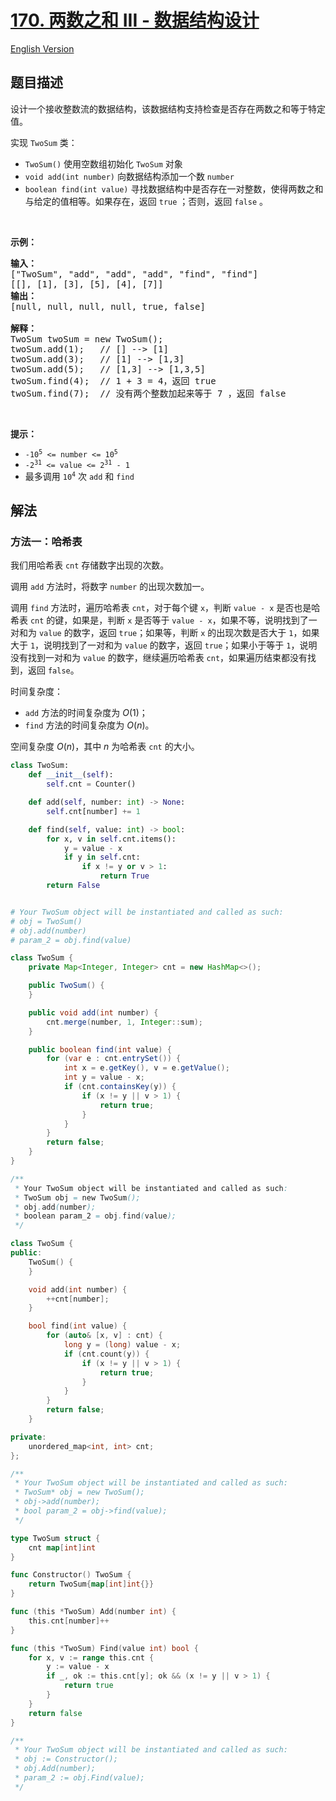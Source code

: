 # [170. 两数之和 III - 数据结构设计](https://leetcode.cn/problems/two-sum-iii-data-structure-design)

[English Version](/solution/0100-0199/0170.Two%20Sum%20III%20-%20Data%20structure%20design/README_EN.md)

<!-- tags:设计,数组,哈希表,双指针,数据流 -->

## 题目描述

<!-- 这里写题目描述 -->

<p>设计一个接收整数流的数据结构，该数据结构支持检查是否存在两数之和等于特定值。</p>

<p>实现 <code>TwoSum</code> 类：</p>

<ul>
	<li><code>TwoSum()</code> 使用空数组初始化 <code>TwoSum</code> 对象</li>
	<li><code>void add(int number)</code> 向数据结构添加一个数 <code>number</code></li>
	<li><code>boolean find(int value)</code> 寻找数据结构中是否存在一对整数，使得两数之和与给定的值相等。如果存在，返回 <code>true</code> ；否则，返回 <code>false</code> 。</li>
</ul>

<p>&nbsp;</p>

<p><strong>示例：</strong></p>

<pre>
<strong>输入：</strong>
["TwoSum", "add", "add", "add", "find", "find"]
[[], [1], [3], [5], [4], [7]]
<strong>输出：</strong>
[null, null, null, null, true, false]

<strong>解释：</strong>
TwoSum twoSum = new TwoSum();
twoSum.add(1);   // [] --&gt; [1]
twoSum.add(3);   // [1] --&gt; [1,3]
twoSum.add(5);   // [1,3] --&gt; [1,3,5]
twoSum.find(4);  // 1 + 3 = 4，返回 true
twoSum.find(7);  // 没有两个整数加起来等于 7 ，返回 false</pre>

<p>&nbsp;</p>

<p><strong>提示：</strong></p>

<ul>
	<li><code>-10<sup>5</sup> &lt;= number &lt;= 10<sup>5</sup></code></li>
	<li><code>-2<sup>31</sup> &lt;= value &lt;= 2<sup>31</sup> - 1</code></li>
	<li>最多调用 <code>10<sup>4</sup></code> 次 <code>add</code> 和 <code>find</code></li>
</ul>

## 解法

### 方法一：哈希表

我们用哈希表 `cnt` 存储数字出现的次数。

调用 `add` 方法时，将数字 `number` 的出现次数加一。

调用 `find` 方法时，遍历哈希表 `cnt`，对于每个键 `x`，判断 `value - x` 是否也是哈希表 `cnt` 的键，如果是，判断 `x` 是否等于 `value - x`，如果不等，说明找到了一对和为 `value` 的数字，返回 `true`；如果等，判断 `x` 的出现次数是否大于 `1`，如果大于 `1`，说明找到了一对和为 `value` 的数字，返回 `true`；如果小于等于 `1`，说明没有找到一对和为 `value` 的数字，继续遍历哈希表 `cnt`，如果遍历结束都没有找到，返回 `false`。

时间复杂度：

-   `add` 方法的时间复杂度为 $O(1)$；
-   `find` 方法的时间复杂度为 $O(n)$。

空间复杂度 $O(n)$，其中 $n$ 为哈希表 `cnt` 的大小。

<!-- tabs:start -->

```python
class TwoSum:
    def __init__(self):
        self.cnt = Counter()

    def add(self, number: int) -> None:
        self.cnt[number] += 1

    def find(self, value: int) -> bool:
        for x, v in self.cnt.items():
            y = value - x
            if y in self.cnt:
                if x != y or v > 1:
                    return True
        return False


# Your TwoSum object will be instantiated and called as such:
# obj = TwoSum()
# obj.add(number)
# param_2 = obj.find(value)
```

```java
class TwoSum {
    private Map<Integer, Integer> cnt = new HashMap<>();

    public TwoSum() {
    }

    public void add(int number) {
        cnt.merge(number, 1, Integer::sum);
    }

    public boolean find(int value) {
        for (var e : cnt.entrySet()) {
            int x = e.getKey(), v = e.getValue();
            int y = value - x;
            if (cnt.containsKey(y)) {
                if (x != y || v > 1) {
                    return true;
                }
            }
        }
        return false;
    }
}

/**
 * Your TwoSum object will be instantiated and called as such:
 * TwoSum obj = new TwoSum();
 * obj.add(number);
 * boolean param_2 = obj.find(value);
 */
```

```cpp
class TwoSum {
public:
    TwoSum() {
    }

    void add(int number) {
        ++cnt[number];
    }

    bool find(int value) {
        for (auto& [x, v] : cnt) {
            long y = (long) value - x;
            if (cnt.count(y)) {
                if (x != y || v > 1) {
                    return true;
                }
            }
        }
        return false;
    }

private:
    unordered_map<int, int> cnt;
};

/**
 * Your TwoSum object will be instantiated and called as such:
 * TwoSum* obj = new TwoSum();
 * obj->add(number);
 * bool param_2 = obj->find(value);
 */
```

```go
type TwoSum struct {
	cnt map[int]int
}

func Constructor() TwoSum {
	return TwoSum{map[int]int{}}
}

func (this *TwoSum) Add(number int) {
	this.cnt[number]++
}

func (this *TwoSum) Find(value int) bool {
	for x, v := range this.cnt {
		y := value - x
		if _, ok := this.cnt[y]; ok && (x != y || v > 1) {
			return true
		}
	}
	return false
}

/**
 * Your TwoSum object will be instantiated and called as such:
 * obj := Constructor();
 * obj.Add(number);
 * param_2 := obj.Find(value);
 */
```

<!-- tabs:end -->

<!-- end -->
